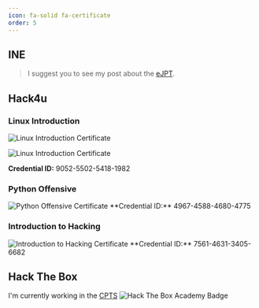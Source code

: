 ```yaml
---
icon: fa-solid fa-certificate
order: 5
---
```


## INE 


> I suggest you to see my post about the [eJPT](/posts/Review-eJPT/).

## Hack4u 

### Linux Introduction
![Linux Introduction Certificate](https://hack4u.io/wp-content/uploads/2022/03/introduccionalinux-870x440.webp)

<img src="https://hack4u.io/wp-content/uploads/2022/03/introduccionalinux-870x440.webp" alt="Linux Introduction Certificate">


**Credential ID:** 9052-5502-5418-1982

### Python Offensive

<img src="https://hack4u.io/wp-content/uploads/2022/03/pythonoffensive-870x440.webp" alt="Python Offensive Certificate">
**Credential ID:** 4967-4588-4680-4775

### Introduction to Hacking

<img src="https://hack4u.io/wp-content/uploads/2023/10/MiniPython-870x440.webp" alt="Introduction to Hacking Certificate">
**Credential ID:** 7561-4631-3405-6682

## Hack The Box
I'm currently working in the [CPTS](https://academy.hackthebox.com/preview/certifications/htb-certified-penetration-testing-specialist) 
<img src="https://www.hackthebox.com/badges/academy/1728358.png" alt="Hack The Box Academy Badge">
